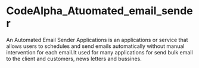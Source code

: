 # CodeAlpha_Atuomated_email_sender
An Automated Email Sender Applications is an applications or service that allows users to schedules and send emails automatically without manual intervention for each email.It used for many applications for send bulk email to the client and customers, news letters and bussines.

